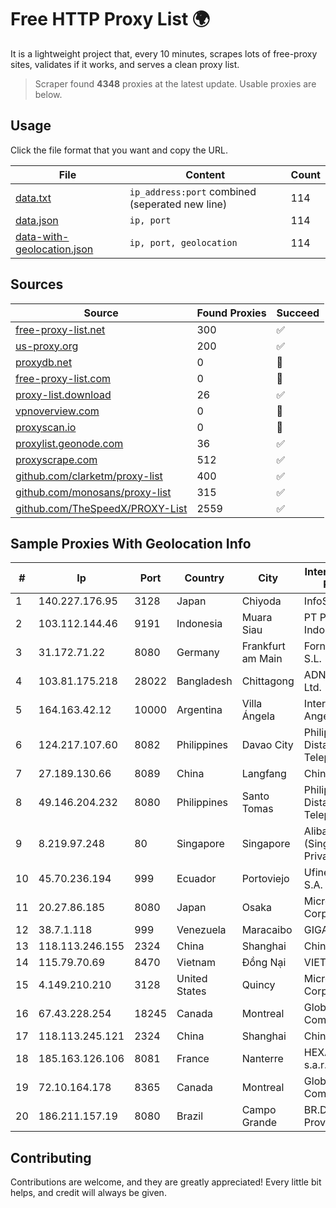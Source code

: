 
# Free HTTP Proxy List 🌍

It is a lightweight project that, every 10 minutes, scrapes lots of free-proxy sites, validates if it works, and serves a clean proxy list.


> Scraper found **4348** proxies at the latest update. Usable proxies are below.

## Usage

Click the file format that you want and copy the URL.


|File|Content|Count|
|----|-------|-----|
|[data.txt](https://raw.githubusercontent.com/themiralay/Proxy-List-World/master/data.txt)|`ip_address:port` combined (seperated new line)|114|
|[data.json](https://raw.githubusercontent.com/themiralay/Proxy-List-World/master/data.json)|`ip, port`|114|
|[data-with-geolocation.json](https://raw.githubusercontent.com/themiralay/Proxy-List-World/master/data-with-geolocation.json)|`ip, port, geolocation`|114|

## Sources

|Source|Found Proxies|Succeed|
|------|-------------|-------|
|[free-proxy-list.net](https://free-proxy-list.net)|300|✅|
|[us-proxy.org](https://www.us-proxy.org)|200|✅|
|[proxydb.net](http://proxydb.net)|0|🚫|
|[free-proxy-list.com](https://free-proxy-list.com/?page=&port=&type%5B%5D=http&type%5B%5D=https&up_time=0&search=Search)|0|🚫|
|[proxy-list.download](https://www.proxy-list.download/HTTP)|26|✅|
|[vpnoverview.com](https://vpnoverview.com/privacy/anonymous-browsing/free-proxy-servers)|0|🚫|
|[proxyscan.io](https://www.proxyscan.io)|0|🚫|
|[proxylist.geonode.com](https://proxylist.geonode.com/api/proxy-list?limit=300&page=1&sort_by=lastChecked&sort_type=desc&protocols=http,https)|36|✅|
|[proxyscrape.com](https://api.proxyscrape.com/v2/?request=displayproxies&protocol=http&timeout=10000&country=all&ssl=all&anonymity=all)|512|✅|
|[github.com/clarketm/proxy-list](https://raw.githubusercontent.com/clarketm/proxy-list/master/proxy-list-raw.txt)|400|✅|
|[github.com/monosans/proxy-list](https://raw.githubusercontent.com/monosans/proxy-list/main/proxies/http.txt)|315|✅|
|[github.com/TheSpeedX/PROXY-List](https://raw.githubusercontent.com/TheSpeedX/PROXY-List/master/http.txt)|2559|✅|


## Sample Proxies With Geolocation Info

|#|Ip|Port|Country|City|Internet Service Provider|
|-|--|----|-------|----|-------------------------|
|1|140.227.176.95|3128|Japan|Chiyoda|InfoSphere|
|2|103.112.144.46|9191|Indonesia|Muara Siau|PT Phinisi Media Indonesia|
|3|31.172.71.22|8080|Germany|Frankfurt am Main|Fornex Hosting S.L.|
|4|103.81.175.218|28022|Bangladesh|Chittagong|ADN Telecom Ltd.|
|5|164.163.42.12|10000|Argentina|Villa Ángela|Interret Villa Angela SRL|
|6|124.217.107.60|8082|Philippines|Davao City|Philippine Long Distance Telephone Co.|
|7|27.189.130.66|8089|China|Langfang|Chinanet|
|8|49.146.204.232|8080|Philippines|Santo Tomas|Philippine Long Distance Telephone Co.|
|9|8.219.97.248|80|Singapore|Singapore|Alibaba Cloud (Singapore) Private Limited|
|10|45.70.236.194|999|Ecuador|Portoviejo|Ufinet Panama S.A.|
|11|20.27.86.185|8080|Japan|Osaka|Microsoft Corporation|
|12|38.7.1.118|999|Venezuela|Maracaibo|GIGAPOP, C.A.|
|13|118.113.246.155|2324|China|Shanghai|Chinanet|
|14|115.79.70.69|8470|Vietnam|Đồng Nại|VIETELftth|
|15|4.149.210.210|3128|United States|Quincy|Microsoft Corporation|
|16|67.43.228.254|18245|Canada|Montreal|GloboTech Communications|
|17|118.113.245.121|2324|China|Shanghai|Chinanet|
|18|185.163.126.106|8081|France|Nanterre|HEXATOM s.a.r.l.|
|19|72.10.164.178|8365|Canada|Montreal|GloboTech Communications|
|20|186.211.157.19|8080|Brazil|Campo Grande|BR.Digital Provider|



## Contributing

Contributions are welcome, and they are greatly appreciated! Every
little bit helps, and credit will always be given.

